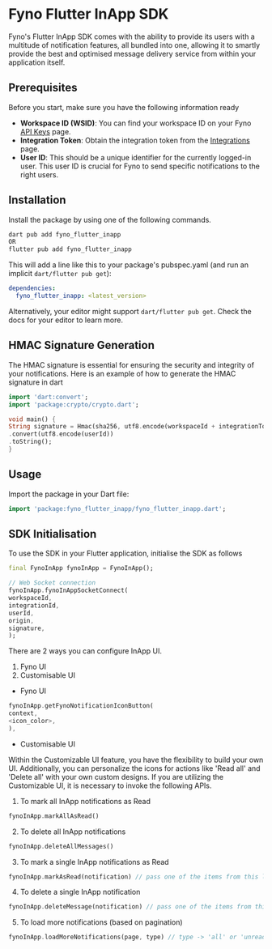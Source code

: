 # Fyno Flutter InApp SDK

Fyno's Flutter InApp SDK comes with the ability to provide its users with a multitude of notification features, all bundled into one, allowing it to smartly provide the best and optimised message delivery service from within your application itself.

## Prerequisites

Before you start, make sure you have the following information ready

- **Workspace ID (WSID)**: You can find your workspace ID on your Fyno [API Keys](https://app.fyno.io/api-keys) page.
- **Integration Token**: Obtain the integration token from the [Integrations](https://app.fyno.io/integrations) page.
- **User ID**: This should be a unique identifier for the currently logged-in user. This user ID is crucial for Fyno to send specific notifications to the right users.

## Installation

Install the package by using one of the following commands.

```bash
dart pub add fyno_flutter_inapp
OR
flutter pub add fyno_flutter_inapp
```

This will add a line like this to your package's pubspec.yaml (and run an implicit `dart/flutter pub get`):

```yaml
dependencies:
  fyno_flutter_inapp: <latest_version>
```

Alternatively, your editor might support `dart/flutter pub get`. Check the docs for your editor to learn more.

## HMAC Signature Generation

The HMAC signature is essential for ensuring the security and integrity of your notifications. Here is an example of how to generate the HMAC signature in dart

```dart
import 'dart:convert';
import 'package:crypto/crypto.dart';

void main() {
String signature = Hmac(sha256, utf8.encode(workspaceId + integrationToken))
.convert(utf8.encode(userId))
.toString();
}
```

## Usage

Import the package in your Dart file:

```dart
import 'package:fyno_flutter_inapp/fyno_flutter_inapp.dart';
```

## SDK Initialisation

To use the SDK in your Flutter application, initialise the SDK as follows

```dart
final FynoInApp fynoInApp = FynoInApp();

// Web Socket connection
fynoInApp.fynoInAppSocketConnect(
workspaceId,
integrationId,
userId,
origin,
signature,
);
```

There are 2 ways you can configure InApp UI.

1. Fyno UI
2. Customisable UI

- Fyno UI

```dart
fynoInApp.getFynoNotificationIconButton(
context,
<icon_color>,
),
```

- Customisable UI

Within the Customizable UI feature, you have the flexibility to build your own UI. Additionally, you can personalize the icons for actions like 'Read all' and 'Delete all' with your own custom designs. If you are utilizing the Customizable UI, it is necessary to invoke the following APIs.

1. To mark all InApp notifications as Read

```dart
fynoInApp.markAllAsRead()
```

2. To delete all InApp notifications

```dart
fynoInApp.deleteAllMessages()
```

3. To mark a single InApp notifications as Read

```dart
fynoInApp.markAsRead(notification) // pass one of the items from this list fynoInApp.fynoInAppState.list
```

4. To delete a single InApp notification

```dart
fynoInApp.deleteMessage(notification) // pass one of the items from this list fynoInApp.fynoInAppState.list
```

5. To load more notifications (based on pagination)

```dart
fynoInApp.loadMoreNotifications(page, type) // type -> 'all' or 'unread', page should be greater than zero
```
